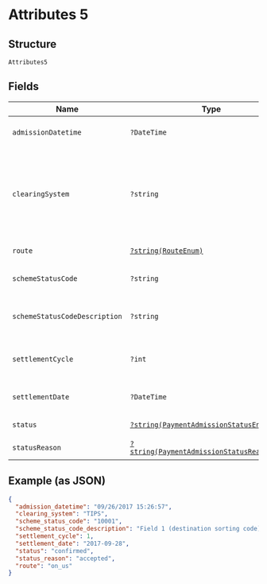 
# Attributes 5

## Structure

`Attributes5`

## Fields

| Name | Type | Tags | Description | Getter | Setter |
|  --- | --- | --- | --- | --- | --- |
| `admissionDatetime` | `?DateTime` | Optional | Date and time the payment admission was created | getAdmissionDatetime(): ?\DateTime | setAdmissionDatetime(?\DateTime admissionDatetime): void |
| `clearingSystem` | `?string` | Optional | Clearing infrastructure through which the payment instruction was processed<br>**Constraints**: *Pattern*: `^[0-9A-Za-z_]*$` | getClearingSystem(): ?string | setClearingSystem(?string clearingSystem): void |
| `route` | [`?string(RouteEnum)`](../../doc/models/route-enum.md) | Optional | Route taken for an outbound payment | getRoute(): ?string | setRoute(?string route): void |
| `schemeStatusCode` | `?string` | Optional | Refers to individual scheme where applicable | getSchemeStatusCode(): ?string | setSchemeStatusCode(?string schemeStatusCode): void |
| `schemeStatusCodeDescription` | `?string` | Optional | [Description](http://api-docs.form3.tech/api.html#enumerations-scheme-status-codes-for-bacs) of `scheme_status_code` | getSchemeStatusCodeDescription(): ?string | setSchemeStatusCodeDescription(?string schemeStatusCodeDescription): void |
| `settlementCycle` | `?int` | Optional | Cycle in which the payment will be settled<br>**Constraints**: `>= 0` | getSettlementCycle(): ?int | setSettlementCycle(?int settlementCycle): void |
| `settlementDate` | `?DateTime` | Optional | Date on which the payment will be settled | getSettlementDate(): ?\DateTime | setSettlementDate(?\DateTime settlementDate): void |
| `status` | [`?string(PaymentAdmissionStatusEnum)`](../../doc/models/payment-admission-status-enum.md) | Optional | [Status of the admission](https://api-docs.form3.tech/api.html#enumerations-payment-status-codes-admission-status) | getStatus(): ?string | setStatus(?string status): void |
| `statusReason` | [`?string(PaymentAdmissionStatusReasonEnum)`](../../doc/models/payment-admission-status-reason-enum.md) | Optional | [Payment admission status reason](https://api-docs.form3.tech/api.html#enumerations-payment-status-codes-payment-admission-status-reasons) | getStatusReason(): ?string | setStatusReason(?string statusReason): void |

## Example (as JSON)

```json
{
  "admission_datetime": "09/26/2017 15:26:57",
  "clearing_system": "TIPS",
  "scheme_status_code": "10001",
  "scheme_status_code_description": "Field 1 (destination sorting code) was invalid",
  "settlement_cycle": 1,
  "settlement_date": "2017-09-28",
  "status": "confirmed",
  "status_reason": "accepted",
  "route": "on_us"
}
```

